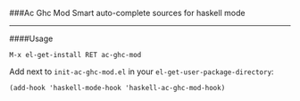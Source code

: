 ###Ac Ghc Mod
Smart auto-complete sources for haskell mode
***
####Usage

    M-x el-get-install RET ac-ghc-mod

Add next to `init-ac-ghc-mod.el` in your `el-get-user-package-directory`:

```elisp
(add-hook 'haskell-mode-hook 'haskell-ac-ghc-mod-hook)
```

